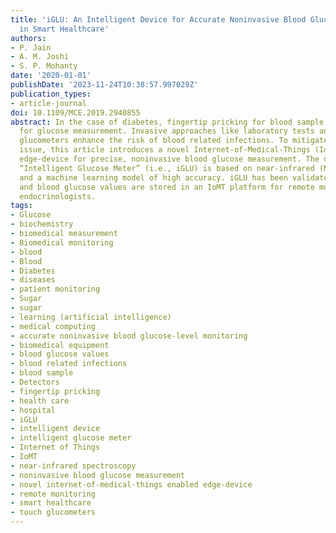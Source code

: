 ```yaml
---
title: 'iGLU: An Intelligent Device for Accurate Noninvasive Blood Glucose-Level Monitoring
  in Smart Healthcare'
authors:
- P. Jain
- A. M. Joshi
- S. P. Mohanty
date: '2020-01-01'
publishDate: '2023-11-24T10:38:57.997029Z'
publication_types:
- article-journal
doi: 10.1109/MCE.2019.2940855
abstract: In the case of diabetes, fingertip pricking for blood sample is inconvenient
  for glucose measurement. Invasive approaches like laboratory tests and one touch
  glucometers enhance the risk of blood related infections. To mitigate this important
  issue, this article introduces a novel Internet-of-Medical-Things (IoMT) enabled
  edge-device for precise, noninvasive blood glucose measurement. The device called
  “Intelligent Glucose Meter” (i.e., iGLU) is based on near-infrared (NIR) spectroscopy
  and a machine learning model of high accuracy. iGLU has been validated in a hospital
  and blood glucose values are stored in an IoMT platform for remote monitoring by
  endocrinologists.
tags:
- Glucose
- biochemistry
- biomedical measurement
- Biomedical monitoring
- blood
- Blood
- Diabetes
- diseases
- patient monitoring
- Sugar
- sugar
- learning (artificial intelligence)
- medical computing
- accurate noninvasive blood glucose-level monitoring
- biomedical equipment
- blood glucose values
- blood related infections
- blood sample
- Detectors
- fingertip pricking
- health care
- hospital
- iGLU
- intelligent device
- intelligent glucose meter
- Internet of Things
- IoMT
- near-infrared spectroscopy
- noninvasive blood glucose measurement
- novel internet-of-medical-things enabled edge-device
- remote monitoring
- smart healthcare
- touch glucometers
---
```

